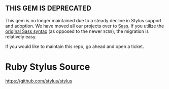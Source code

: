 ## THIS GEM IS DEPRECATED

This gem is no longer maintained due to a steady decline in Stylus support and
adoption. We have moved all our projects over to [Sass](http://www.sass-lang.com/).
If you utilize the [original Sass syntax](http://www.thesassway.com/editorial/sass-vs-scss-which-syntax-is-better)
(as opposed to the newer `SCSS`), the migration is relatively easy.

If you would like to maintain this repo, go ahead and open a ticket.

# Ruby Stylus Source

https://github.com/stylus/stylus
